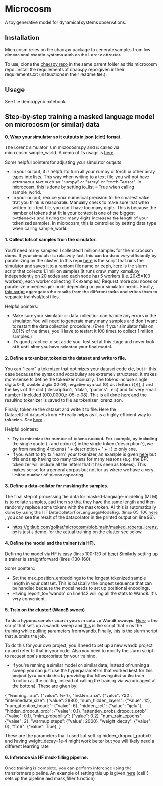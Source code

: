 # Microcosm
A toy generative model for dynamical systems observations.

## Installation

Microcosm relies on the chaospy package to generate samples from low dimensional chaotic systems such as the Lorenz attractor. 

To use, clone the [chaospy repo](https://github.com/hukenovs/chaospy) in the same parent folder as this microcosm repo. Install the requirements of chaospy repo given in their requirements.txt (instructions in their readme file.).


## Usage
See the demo.ipynb notebook.

## Step-by-step training a masked language model on microcosm (or similar) data


#### 0. Wrap your simulator so it outputs in json (dict) format. 

The Lorenz simulator is in microcosm.py and is called via microcosm.sample_world. A demo of its usage is [here](https://github.com/golkar/microcosm/blob/main/demo.ipynb). 

Some helpful pointers for adjusting your simulator outputs:

* In your output, it is helpful to turn all your numpy or torch or other array types into lists. This way when writing to a text file, you will not have extraneous text such as "numpy" or "array" or "torch.Tensor". In microcosm, this is done by setting to_list = True when calling sample_world.
* In your output, reduce your numerical precision to the smallest value that you think is reasonable. Manually check to make sure that when written to a text file, you don't have too many digits. This is because the number of tokens that fit in your context is one of the biggest bottlenecks and having too many digits increases the length of your tokenized samples. In microcosm, this is controlled by setting data_type when calling sample_world.

#### 1. Collect lots of samples from the simulator.

You'll need many samples! I collected 1 million samples for the microcosm demo. If your simulator is relatively fast, this can be done very efficiently by parallelizing on the cluster. In this repo [here](https://github.com/golkar/microcosm/blob/main/draw_many_xsmall.py) is the script that runs the simulator and saves it to a random file name on ceph, [here](https://github.com/golkar/microcosm/blob/main/seqdraw_xsmall_script) is the slurm script that collects 1.1 million samples (it runs draw_many_xsmall.py independently on 20 nodes and each node has 5 workers (i.e. 20x5=100 workers), each worker collecting 11k examples.) Request more cpu nodes or parallelize more/less per node depending on your simulator needs. Finally, [this script](https://github.com/golkar/microcosm/blob/main/aggregating_savefiles.py) aggregates the results from the different tasks and writes them to separate train/val/test files. 

Helpful pointers:

* Make sure your simulator or data collection can handle any errors in the simulator. You will need to generate many many samples and don't want to restart the data collection procedure. (Even if your simulator fails on 0.01% of the times, you'll have to restart it 100 times to collect 1 million samples.) 
* It's good practice to set aside your test set at this stage and never look at it until after you have selected your final model.

#### 2. Define a tokenizer, tokenize the dataset and write to file.

You can "learn" a tokenizer that optimizes your dataset code etc, but in this case because the syntax and vocabulary are extremely structured, it makes more sense to define the tokenizer manually. The tokens include single digits 0-9, double digits 00-99, negative symbol (0) dict letters ({}[],.) and the keys of the dict ('description':, 'data':, 'params':, etc) and for very small number I included (000,0000,e-05-e-08). This is all done [here](https://github.com/golkar/microcosm/blob/main/tokenizer_lorenz.py) and the resulting tokenizer is saved to file as tokenizer_lorenz.json.

Finally, tokenize the dataset and write it to file. Here the DatasetDict.datasets from HF really helps as it is a highly efficient way to tokenize. See [here](https://github.com/golkar/microcosm/blob/main/tokenize_dataset.py) . 

Helpful pointers:
* Try to minimize the number of tokens needed. For example, by including the single quote (') and colon (:) in the single token ('description':), we go from needing 4 tokens ( ' + description + ' + : ) to only one.
* If you want to try to "learn" your tokenizer, an example is given [here](https://github.com/golkar/microcosm/blob/main/tokenizer_lorenz_trained.py)  but this ends up having too many tokens for many reasons (e.g. the BPE tokenizer will include all the letters that it has seen as tokens). This makes sense for a general corpus but not for us where we have a very limited number of tokens appearing. 

#### 3. Define a data-collator for masking the samples.

The final step of processing the data for masked-language-modeling (MLM) is to collate samples, pad them so that they have the same length and then randomly replace some tokens with the mask token. All this is automatically done by using the HF DataCollatorForLanguageModeling. (lines 85-100 [here](https://github.com/golkar/microcosm/blob/main/masked_roberta_lorenz.py)  , you can see the result of the datacollator in the printed output on line 96). 

* https://github.com/golkar/microcosm/blob/main/masked_roberta_lorenz.py is just a demo, for the actual training on the cluster see below.

#### 4. Define the model and the trainer (via HF).

Defining the model via HF is easy (lines 100-130 of [here](https://github.com/golkar/microcosm/blob/main/masked_roberta_lorenz.py)) Similarly setting up a trainer is straightforward (lines (130-160).

Some pointers:
* Set the max_position_embeddings to the longest tokenized sample length in your dataset. This is basically the longest sequence that can be handled because the model needs to set up positional encodings.
* Having report_to="wandb" on line 142 will log all the  stats to WandB. It's very convenient. 

#### 5. Train on the cluster! (WandB sweep)

To do a hyperparameter search you can setu up WandB sweeps. [Here](https://github.com/golkar/microcosm/blob/main/mroberta_xslorenz_sweep_setup.py) is the script that sets up a wandb sweep and [this](https://github.com/golkar/microcosm/blob/main/mroberta_xslorenz_sweep_agent.py) is the script that runs the training while pulling parameters from wandb.  Finally, [this](https://github.com/golkar/microcosm/blob/main/script_xslorenz_mroberta_agent) is the slurm script that submits the job. 

To do this for your own project, you'll need to set up a new wandb project up and refer to that in your code. Also you need to modify the slurm script to request gpu's appropriate for your training.

* If you're running a similar model on similar data, instead of running a sweep you can just use the hyperparameters that worked best for this project (you can do this by providing the following dict to the train function as the config, instead of calling the training via wandb.agent at the bottom). These are given by:

{
    "learning_rate": {"value": 1e-4},
    "hidden_size": {"value": 720},  
    "intermediate_size": {"value": 2880},
    "num_hidden_layers": {"value": 12},
    "num_attention_heads": {"value": 6},
    "hidden_act": {"value": "gelu"},
    "hidden_dropout_prob": {"value": 0.1},
    "attention_probs_dropout_prob": {"value": 0.1},
    "mlm_probability": {"value": 0.2},
    "num_train_epochs": {"value": 2},
    "warmup_steps": {"value": 2000},
    "weight_decay": {"value": 0},
    "fp16": {"value": True},
}

These are the parameters that I used but setting hidden_dropout_prob=0 and having weight_decay=1e-4 might work better but you will likely need a different learning rate. 

#### 6. Inference via HF mask-filling pipeline.

Once training is complete, you can perform inference using the transformers pipeline. An example of setting this up is given [here](https://github.com/golkar/microcosm/blob/main/xslorenz_mroberta_results_chkpt500000.ipynb) (cell 5 sets up the pipeline and mask_filler function)

